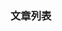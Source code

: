 
[@id]: README.md 
[@title]: bigdata
[@location]: docs/bigdata/README.md
[@author]: leity
[@date]: 2022-01-12

### 文章列表

